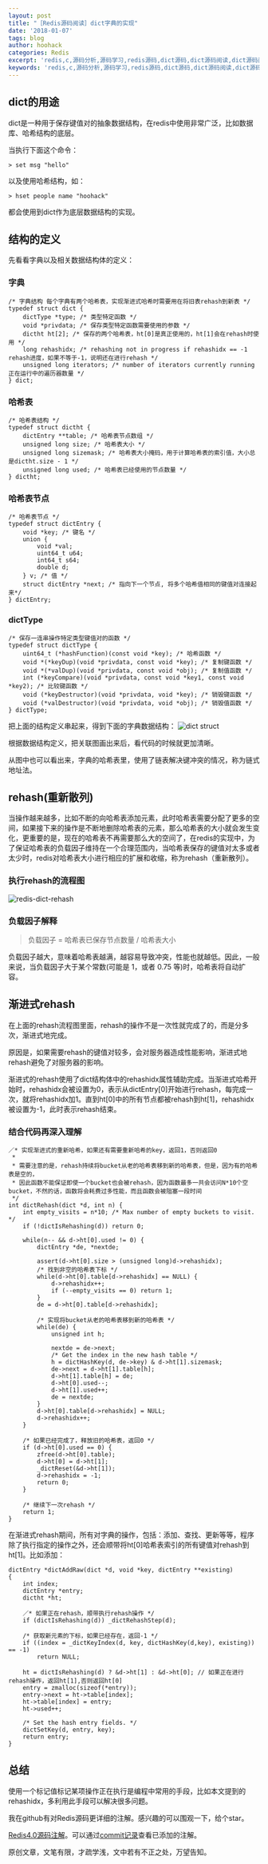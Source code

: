 ```yaml
---
layout: post
title: "［Redis源码阅读］dict字典的实现"
date: '2018-01-07'
tags: blog
author: hoohack
categories: Redis
excerpt: 'redis,c,源码分析,源码学习,redis源码,dict源码,dict源码阅读,dict源码阅读,redis 4.0源码'
keywords: 'redis,c,源码分析,源码学习,redis源码,dict源码,dict源码阅读,dict源码阅读,redis 4.0源码'
---
```


## dict的用途
dict是一种用于保存键值对的抽象数据结构，在redis中使用非常广泛，比如数据库、哈希结构的底层。

当执行下面这个命令：

    > set msg "hello"

以及使用哈希结构，如：
    
    > hset people name "hoohack"

都会使用到dict作为底层数据结构的实现。



## 结构的定义
先看看字典以及相关数据结构体的定义：

### 字典
    
    /* 字典结构 每个字典有两个哈希表，实现渐进式哈希时需要用在将旧表rehash到新表 */
    typedef struct dict {
        dictType *type; /* 类型特定函数 */
        void *privdata; /* 保存类型特定函数需要使用的参数 */
        dictht ht[2]; /* 保存的两个哈希表，ht[0]是真正使用的，ht[1]会在rehash时使用 */
        long rehashidx; /* rehashing not in progress if rehashidx == -1 rehash进度，如果不等于-1，说明还在进行rehash */
        unsigned long iterators; /* number of iterators currently running 正在运行中的遍历器数量 */
    } dict;

### 哈希表

    /* 哈希表结构 */
    typedef struct dictht {
        dictEntry **table; /* 哈希表节点数组 */
        unsigned long size; /* 哈希表大小 */
        unsigned long sizemask; /* 哈希表大小掩码，用于计算哈希表的索引值，大小总是dictht.size - 1 */
        unsigned long used; /* 哈希表已经使用的节点数量 */
    } dictht;

### 哈希表节点

    /* 哈希表节点 */
    typedef struct dictEntry {
        void *key; /* 键名 */
        union {
            void *val;
            uint64_t u64;
            int64_t s64;
            double d;
        } v; /* 值 */
        struct dictEntry *next; /* 指向下一个节点, 将多个哈希值相同的键值对连接起来*/
    } dictEntry;

### dictType

    /* 保存一连串操作特定类型键值对的函数 */
    typedef struct dictType {
        uint64_t (*hashFunction)(const void *key); /* 哈希函数 */
        void *(*keyDup)(void *privdata, const void *key); /* 复制键函数 */
        void *(*valDup)(void *privdata, const void *obj); /* 复制值函数 */
        int (*keyCompare)(void *privdata, const void *key1, const void *key2); /* 比较键函数 */
        void (*keyDestructor)(void *privdata, void *key); /* 销毁键函数 */
        void (*valDestructor)(void *privdata, void *obj); /* 销毁值函数 */
    } dictType;

    
把上面的结构定义串起来，得到下面的字典数据结构：
![dict struct](https://www.hoohack.me/assets/images/2018/01/dict.png)

根据数据结构定义，把关联图画出来后，看代码的时候就更加清晰。

从图中也可以看出来，字典的哈希表里，使用了链表解决键冲突的情况，称为链式地址法。

## rehash(重新散列)
当操作越来越多，比如不断的向哈希表添加元素，此时哈希表需要分配了更多的空间，如果接下来的操作是不断地删除哈希表的元素，那么哈希表的大小就会发生变化，更重要的是，现在的哈希表不再需要那么大的空间了，在redis的实现中，为了保证哈希表的负载因子维持在一个合理范围内，当哈希表保存的键值对太多或者太少时，redis对哈希表大小进行相应的扩展和收缩，称为rehash（重新散列）。

### 执行rehash的流程图
![redis-dict-rehash](https://www.hoohack.me/assets/images/2018/01/redis-dict-rehash.png)

### 负载因子解释

> 负载因子 = 哈希表已保存节点数量 / 哈希表大小

负载因子越大，意味着哈希表越满，越容易导致冲突，性能也就越低。因此，一般来说，当负载因子大于某个常数(可能是 1，或者 0.75 等)时，哈希表将自动扩容。

## 渐进式rehash
在上面的rehash流程图里面，rehash的操作不是一次性就完成了的，而是分多次，渐进式地完成。

原因是，如果需要rehash的键值对较多，会对服务器造成性能影响，渐进式地rehash避免了对服务器的影响。

渐进式的rehash使用了dict结构体中的rehashidx属性辅助完成。当渐进式哈希开始时，rehashidx会被设置为0，表示从dictEntry[0]开始进行rehash，每完成一次，就将rehashidx加1。直到ht[0]中的所有节点都被rehash到ht[1]，rehashidx被设置为-1，此时表示rehash结束。

### 结合代码再深入理解

    ／* 实现渐进式的重新哈希，如果还有需要重新哈希的key，返回1，否则返回0
     *
     * 需要注意的是，rehash持续将bucket从老的哈希表移到新的哈希表，但是，因为有的哈希表是空的，
     * 因此函数不能保证即使一个bucket也会被rehash，因为函数最多一共会访问N*10个空bucket，不然的话，函数将会耗费过多性能，而且函数会被阻塞一段时间
     */
    int dictRehash(dict *d, int n) {
        int empty_visits = n*10; /* Max number of empty buckets to visit. */
        if (!dictIsRehashing(d)) return 0;

        while(n-- && d->ht[0].used != 0) {
            dictEntry *de, *nextde;

            assert(d->ht[0].size > (unsigned long)d->rehashidx);
            /* 找到非空的哈希表下标 */
            while(d->ht[0].table[d->rehashidx] == NULL) {
                d->rehashidx++;
                if (--empty_visits == 0) return 1;
            }
            de = d->ht[0].table[d->rehashidx];
            
            /* 实现将bucket从老的哈希表移到新的哈希表 */
            while(de) {
                unsigned int h;

                nextde = de->next;
                /* Get the index in the new hash table */
                h = dictHashKey(d, de->key) & d->ht[1].sizemask;
                de->next = d->ht[1].table[h];
                d->ht[1].table[h] = de;
                d->ht[0].used--;
                d->ht[1].used++;
                de = nextde;
            }
            d->ht[0].table[d->rehashidx] = NULL;
            d->rehashidx++;
        }

        /* 如果已经完成了，释放旧的哈希表，返回0 */
        if (d->ht[0].used == 0) {
            zfree(d->ht[0].table);
            d->ht[0] = d->ht[1];
            _dictReset(&d->ht[1]);
            d->rehashidx = -1;
            return 0;
        }

        /* 继续下一次rehash */
        return 1;
    }

在渐进式rehash期间，所有对字典的操作，包括：添加、查找、更新等等，程序除了执行指定的操作之外，还会顺带将ht[0]哈希表索引的所有键值对rehash到ht[1]。比如添加：

    dictEntry *dictAddRaw(dict *d, void *key, dictEntry **existing)
    {
        int index;
        dictEntry *entry;
        dictht *ht;

        ／* 如果正在rehash，顺带执行rehash操作 */
        if (dictIsRehashing(d)) _dictRehashStep(d);

        /* 获取新元素的下标，如果已经存在，返回-1 */
        if ((index = _dictKeyIndex(d, key, dictHashKey(d,key), existing)) == -1)
            return NULL;

        ht = dictIsRehashing(d) ? &d->ht[1] : &d->ht[0]; // 如果正在进行rehash操作，返回ht[1],否则返回ht[0]
        entry = zmalloc(sizeof(*entry));
        entry->next = ht->table[index];
        ht->table[index] = entry;
        ht->used++;

        /* Set the hash entry fields. */
        dictSetKey(d, entry, key);
        return entry;
    }

## 总结
使用一个标记值标记某项操作正在执行是编程中常用的手段，比如本文提到的rehashidx，多利用此手段可以解决很多问题。

我在github有对Redis源码更详细的注解。感兴趣的可以围观一下，给个star。

[Redis4.0源码注解](https://github.com/hoohack/read-redis-src)。可以通过[commit记录](https://github.com/hoohack/read-redis-src/commits/master)查看已添加的注解。

原创文章，文笔有限，才疏学浅，文中若有不正之处，万望告知。



